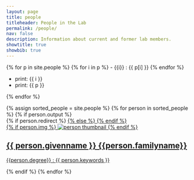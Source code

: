```yaml
---
layout: page
title: people
titleheader: People in the Lab
permalink: /people/
nav: false
description: Information about current and former lab members. 
showtitle: true
showbib: true
---
```

	
{% for p in site.people %}
    {% for i in p %}
    - {{i}} : {{ p[i] }} 
    {% endfor %}
- print: {{ i }}    
- print: {{ p }}    
        
        
{% endfor %}

<div class="projects grid">
  {% assign sorted_people = site.people  %}
  {% for person in sorted_people %}
      {% if person.output %}
          <div class="grid-item">
              {% if person.redirect %}
                  <a href="{{ person.redirect }}" target="_blank">
              {% else %}
                  <a href="{{ person.url | relative_url }}">
              {% endif %}
              <div class="card hoverable">
                {% if person.img %}
                <img src="{{ person.img | relative_url }}" alt="person thumbnail">
                {% endif %}
                <div class="card-body">
                  <h2 class="card-title">{{ person.givenname }} {{person.familyname}}</h2>
                  <p class="card-text">{{person.degree}} : {{ person.keywords }}</p>
                </div>
              </div>
            </a>
          </div>
      {% endif %}
{% endfor %}
</div>

